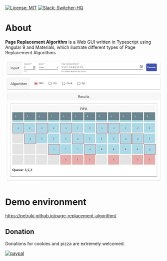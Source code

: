 [![License: MIT](https://img.shields.io/badge/License-MIT-yellow.svg)](https://opensource.org/licenses/MIT)
[![Slack: Switcher-HQ](https://img.shields.io/badge/slack-@switcher/hq-blue.svg?logo=slack)](https://switcher-hq.slack.com/)

# About  
**Page Replacement Algorithm** is a Web GUI written in Typescript using Angular 9 and Materials, which ilustrate different types of Page Replacement Algorithms

![Page Replacement Algorithms](https://raw.githubusercontent.com/petruki/page-replacement-algorithm/master/src/assets/sample.jpg)

# Demo environment
https://petruki.github.io/page-replacement-algorithm/

## Donation
Donations for cookies and pizza are extremely welcomed.

[![paypal](https://www.paypalobjects.com/en_US/i/btn/btn_donateCC_LG.gif)](https://www.paypal.com/cgi-bin/webscr?cmd=_s-xclick&hosted_button_id=9FKW64V67RKXW&source=url)